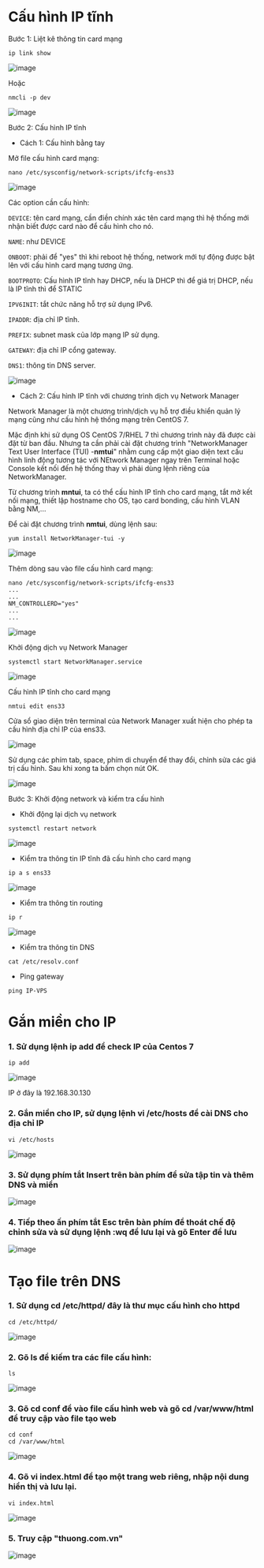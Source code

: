 # Cấu hình IP tĩnh

Bước 1: Liệt kê thông tin card mạng

```
ip link show
```

![image](https://user-images.githubusercontent.com/111716161/191690206-f7b28c2a-b1b5-441c-af0c-d1c9d313ad54.png)

Hoặc

```
nmcli -p dev
```

![image](https://user-images.githubusercontent.com/111716161/191690272-c7e5035d-c7e9-43aa-a355-e40c49fa7b60.png)

Bước 2: Cấu hình IP tĩnh

- Cách 1: Cấu hình bằng tay

Mở file cấu hình card mạng:

```
nano /etc/sysconfig/network-scripts/ifcfg-ens33
```

![image](https://user-images.githubusercontent.com/111716161/191690481-c7e57861-efa4-4890-8250-972485a0691e.png)

Các option cần cấu hình:

`DEVICE`: tên card mạng, cần điền chính xác tên card mạng thì hệ thống mới nhận biết được card nào để cấu hình cho nó. 

`NAME`: như DEVICE

`ONBOOT`: phải để "yes" thì khi reboot hệ thống, network mới tự động được bật lên với cấu hình card mạng tương ứng. 

`BOOTPROTO`: Cấu hình IP tĩnh hay DHCP, nếu là DHCP thì để giá trị DHCP, nếu là IP tĩnh thì để STATIC

`IPV6INIT`: tắt chức năng hỗ trợ sử dụng IPv6.

`IPADDR`: địa chỉ IP tĩnh.

`PREFIX`: subnet mask của lớp mạng IP sử dụng.

`GATEWAY`: địa chỉ IP cổng gateway.

`DNS1`: thông tin DNS server.

![image](https://user-images.githubusercontent.com/111716161/191691483-52fda53d-6dff-48e0-b560-fbc1e8f3341b.png)

- Cách 2: Cấu hình IP tĩnh với chương trình dịch vụ Network Manager

Network Manager là một chương trình/dịch vụ hỗ trợ điều khiển quản lý mạng cũng như cấu hình hệ thống mạng trên CentOS 7. 

Mặc định khi sử dụng OS CentOS 7/RHEL 7 thì chương trình này đã được cài đặt từ ban đầu. Nhưng ta cần phải cài đặt chương trình "NetworkManager Text User Interface (TUI) -**nmtui**" nhằm cung cấp một giao diện text cấu hình linh động tương tác với NEtwork Manager ngay trên Terminal hoặc Console kết nối đến hệ thống thay vì phải dùng lệnh riêng của NetworkManager.

Từ chương trình **mntui**, ta có thể cấu hình IP tĩnh cho card mạng, tắt mở kết nối mạng, thiết lập hostname cho OS, tạo card bonding, cấu hình VLAN bằng NM,...

Để cài đặt chương trình **nmtui**, dùng lệnh sau:

```
yum install NetworkManager-tui -y
```

![image](https://user-images.githubusercontent.com/111716161/191697263-bd55b221-4f94-4fef-9273-7c55fa1a1acc.png)

Thêm dòng sau vào file cấu hình card mạng:

```
nano /etc/sysconfig/network-scripts/ifcfg-ens33
...
...
NM_CONTROLLERD="yes"
...
...
```

![image](https://user-images.githubusercontent.com/111716161/191697460-eaaa6d9a-a56a-4d16-8547-c67ebcdb5de7.png)

Khởi động dịch vụ Network Manager

```
systemctl start NetworkManager.service
```

![image](https://user-images.githubusercontent.com/111716161/191697344-61c9948b-42dd-45ee-a254-0697aa5793f5.png)

Cấu hình IP tĩnh cho card mạng

```
nmtui edit ens33
```

Cửa sổ giao diện trên terminal của Network Manager xuất hiện cho phép ta cấu hình địa chỉ IP của ens33. 

![image](https://user-images.githubusercontent.com/111716161/191697545-74bbc61b-4be7-44bb-a0e0-74f55dd2d9af.png)

Sử dụng các phím tab, space, phím di chuyển để thay đổi, chỉnh sửa các giá trị cấu hình. Sau khi xong ta bấm chọn nút OK.

![image](https://user-images.githubusercontent.com/111716161/191697848-5bc92fa7-28c9-41ac-87ed-531661a55ed6.png)

Bước 3: Khởi động network và kiểm tra cấu hình

- Khởi động lại dịch vụ network

```
systemctl restart network
```

![image](https://user-images.githubusercontent.com/111716161/191698039-ba0bcff1-302f-424e-8d5b-cf727ce4bc40.png)

- Kiểm tra thông tin IP tĩnh đã cấu hình cho card mạng

```
ip a s ens33
```

![image](https://user-images.githubusercontent.com/111716161/191698940-36b1f3b3-8248-4344-b369-2266a3100efc.png)

- Kiểm tra thông tin routing

```
ip r
```

![image](https://user-images.githubusercontent.com/111716161/191699021-8f43a81f-04e1-4744-8ac0-a36a89ed947a.png)

- Kiểm tra thông tin DNS

```
cat /etc/resolv.conf
```

- Ping gateway

```
ping IP-VPS
```

# Gắn miền cho IP

### 1. Sử dụng lệnh ip add để check IP của Centos 7

```
ip add
```

![image](https://user-images.githubusercontent.com/111716161/188354756-cff0102f-02b8-4bed-b307-bf57032cbbd6.png)

IP ở đây là 192.168.30.130

### 2. Gắn miền cho IP, sử dụng lệnh vi /etc/hosts để cài DNS cho địa chỉ IP

```
vi /etc/hosts
```

![image](https://user-images.githubusercontent.com/111716161/188356557-bbdcdfec-370b-4bdd-bd20-f20e9efa4cdd.png)

### 3. Sử dụng phím tắt Insert trên bàn phím để sửa tập tin và thêm DNS và miền

![image](https://user-images.githubusercontent.com/111716161/188356663-7fce0b58-99c6-48e9-8555-c59a884634c6.png)

### 4. Tiếp theo ấn phím tắt Esc trên bàn phím để thoát chế độ chỉnh sửa và sử dụng lệnh :wq để lưu lại và gõ Enter để lưu

![image](https://user-images.githubusercontent.com/111716161/188356750-78a91011-3851-4098-920a-3aaad34f9570.png)

# Tạo file trên DNS

### 1. Sử dụng cd /etc/httpd/ đây là thư mục cấu hình cho httpd

``` 
cd /etc/httpd/
```

![image](https://user-images.githubusercontent.com/111716161/188395218-a859ab2c-62a5-4ec6-a1d6-89756b6069b7.png)

### 2. Gõ ls để kiếm tra các file cấu hình:

```
ls
```

![image](https://user-images.githubusercontent.com/111716161/188395569-0d681ed4-ff60-4c47-978e-b4723cf14c42.png)

### 3. Gõ cd conf để vào file cấu hình web và gõ cd /var/www/html để truy cập vào file tạo web

```
cd conf
cd /var/www/html
```

![image](https://user-images.githubusercontent.com/111716161/188395791-7cf0502d-f507-4474-b5cd-c0d984dbc2a1.png)

### 4. Gõ vi index.html để tạo một trang web riêng, nhập nội dung hiển thị và lưu lại. 

```
vi index.html
```

![image](https://user-images.githubusercontent.com/111716161/188398599-4f2f1a74-4383-4a8d-b72a-839aaffb3fc1.png)

### 5. Truy cập "thuong.com.vn"
![image](https://user-images.githubusercontent.com/111716161/188398483-5b0d0c77-5a6e-4fe9-bab1-80b9b39e55e6.png)



